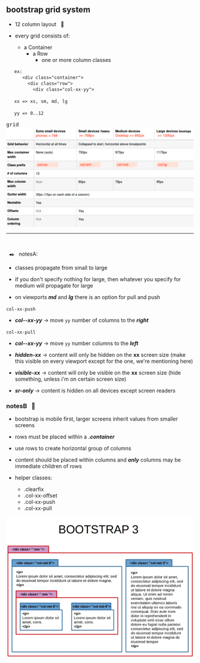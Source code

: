 ## bootstrap grid system

- 12 column layout  &nbsp; :straight_ruler:

- every grid consists of:
  + a Container
    + a Row
      + one or more column classes

```
   ex:
      <div class="container">
        <div class="row">
          <div class="col-xx-yy">

   xx => xs, sm, md, lg

   yy => 0..12

```
<kbd>grid</kbd><br/>
![](images/grid.png)

<hr/>
<br/>

&nbsp; :black_nib: &nbsp; notesA:

- classes propagate from small to large
- if you don't specify nothing for large, then whatever you specify for
  medium will propagate for large

- on viewports ***md*** and ***lg*** there is an option for pull and push

`col-xx-push`    
  + ***col--xx-yy*** -> move `yy` number of columns to the ***right***

`col-xx-pull`   
  + ***col--xx-yy*** -> move `yy` number columns to the ***left***

  + ***hidden-xx*** -> content will only be hidden on the **xx** screen size
    (make this visible on every viewport except for the one, we're mentioning here)

  + ***visible-xx*** -> content will only be visible on the **xx** screen size
    (hide something, unless i'm on certain screen size)

  + ***sr-only*** -> content is hidden on all devices except screen readers    


### notesB &nbsp; :closed_book:

- bootstrap is mobile first, larger screens inherit values from smaller screens
- rows must be placed within a ***.container***
- use rows to create horizontal group of columns
- content should be placed within columns and ***only*** columns may be
  immediate children of rows

- helper classes:
  + .clearfix
  + .col-xx-offset
  + .col-xx-push
  + .col-xx-pull



![](images/bootlast.png)











